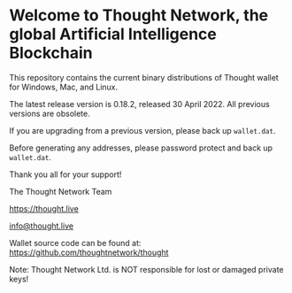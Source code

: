 # Welcome to Thought Network, the global Artificial Intelligence Blockchain

This repository contains the current binary distributions of Thought wallet for Windows, Mac, and Linux.

The latest release version is 0.18.2, released 30 April 2022.  All previous versions are obsolete.

If you are upgrading from a previous version, please back up `wallet.dat`.

Before generating any addresses, please password protect and back up `wallet.dat`.

Thank you all for your support!

The Thought Network Team

https://thought.live

info@thought.live

Wallet source code can be found at:  https://github.com/thoughtnetwork/thought


Note: Thought Network Ltd. is NOT responsible for lost or damaged private keys!

